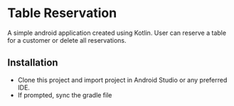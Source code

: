 # Table Reservation

A simple android application created using Kotlin. User can reserve a table for a customer or delete all reservations.

## Installation

- Clone this project and import project in Android Studio or any preferred IDE.
- If prompted, sync the gradle file
